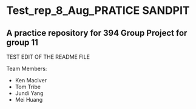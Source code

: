 # Test_rep_8_Aug_PRATICE SANDPIT
## A practice repository for 394 Group Project for group 11
TEST EDIT OF THE README FILE

Team Members:
* Ken MacIver
* Tom Tribe
* Jundi Yang
* Mei Huang
